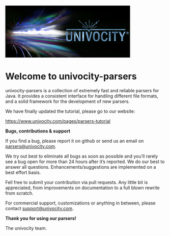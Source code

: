 
![thumbnail](./images/univocity-parsers.png)

Welcome to univocity-parsers
============================

univocity-parsers is a collection of extremely fast and reliable parsers for Java. It provides a consistent interface for handling different file formats,
and a solid framework for the development of new parsers.

We have finally updated the tutorial, please go to our website:

https://www.univocity.com/pages/parsers-tutorial

**Bugs, contributions & support**

If you find a bug, please report it on github or send us an email on parsers@univocity.com.

We try out best to eliminate all bugs as soon as possible and you’ll rarely see a bug open for more than 24 hours after it’s reported. We do our best to answer all questions. Enhancements/suggestions are implemented on a best effort basis.

Fell free to submit your contribution via pull requests. Any little bit is appreciated, from improvements on documentation to a full blown rewrite from scratch.

For commercial support, customizations or anything in between, please contact support@univocity.com.

**Thank you for using our parsers!**

The univocity team.
